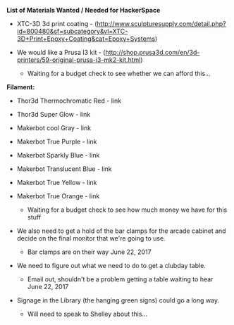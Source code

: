 **List of Materials Wanted / Needed for HackerSpace**

- XTC-3D 3d print coating - (http://www.sculpturesupply.com/detail.php?id=800480&sf=subcategory&vl=XTC-3D+Print+Epoxy+Coating&cat=Epoxy+Systems)

- We would like a Prusa I3 kit - (http://shop.prusa3d.com/en/3d-printers/59-original-prusa-i3-mk2-kit.html)
	- Waiting for a budget check to see whether we can afford this...

**Filament:**

- Thor3d Thermochromatic Red - link
- Thor3d Super Glow - link
- Makerbot cool Gray - link 
- Makerbot True Purple - link
- Makerbot Sparkly Blue - link
- Makerbot Translucent Blue - link
- Makerbot True Yellow - link
- Makerbot True Orange - link
	- Waiting for a budget check to see how much money we have for this stuff

- We also need to get a hold of the bar clamps for the arcade cabinet and decide on the final monitor that we're going to use.
	- Bar clamps are on their way June 22, 2017 
- We need to figure out what we need to do to get a clubday table.
	- Email out, shouldn't be a problem getting a table waiting to hear June 22, 2017
- Signage in the Library (the hanging green signs) could go a long way. 
	- Will need to speak to Shelley about this...